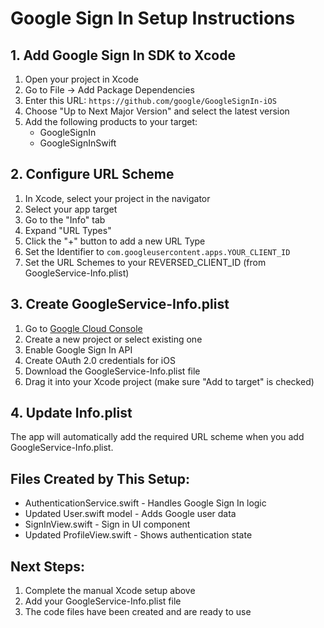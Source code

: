 # Google Sign In Setup Instructions

## 1. Add Google Sign In SDK to Xcode

1. Open your project in Xcode
2. Go to File → Add Package Dependencies
3. Enter this URL: `https://github.com/google/GoogleSignIn-iOS`
4. Choose "Up to Next Major Version" and select the latest version
5. Add the following products to your target:
   - GoogleSignIn
   - GoogleSignInSwift

## 2. Configure URL Scheme

1. In Xcode, select your project in the navigator
2. Select your app target
3. Go to the "Info" tab
4. Expand "URL Types" 
5. Click the "+" button to add a new URL Type
6. Set the Identifier to `com.googleusercontent.apps.YOUR_CLIENT_ID`
7. Set the URL Schemes to your REVERSED_CLIENT_ID (from GoogleService-Info.plist)

## 3. Create GoogleService-Info.plist

1. Go to [Google Cloud Console](https://console.cloud.google.com/)
2. Create a new project or select existing one
3. Enable Google Sign In API
4. Create OAuth 2.0 credentials for iOS
5. Download the GoogleService-Info.plist file
6. Drag it into your Xcode project (make sure "Add to target" is checked)

## 4. Update Info.plist

The app will automatically add the required URL scheme when you add GoogleService-Info.plist.

## Files Created by This Setup:
- AuthenticationService.swift - Handles Google Sign In logic
- Updated User.swift model - Adds Google user data
- SignInView.swift - Sign in UI component
- Updated ProfileView.swift - Shows authentication state

## Next Steps:
1. Complete the manual Xcode setup above
2. Add your GoogleService-Info.plist file
3. The code files have been created and are ready to use